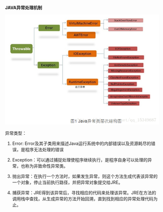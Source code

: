 **JAVA异常处理机制**

![](/assets/error1import.png)

异常类型：

1. Error: Error及其子类用来描述Java运行系统中的内部错误以及资源耗尽的错误，是程序无法处理的错误
2. Exception：可以通过捕捉处理使程序继续执行，是程序自身可以处理的异常，也称为非致命性异常类。

3. 抛出异常：在执行一个方法时，如果发生异常，则这个方法生成代表该异常的一个对象，停止当前执行路径，并把异常对象提交给JRE。

4. 捕获异常：JRE得到该异常后，寻找相应的代码来处理该异常。JRE在方法的调用栈中查找，从生成异常的方法开始回溯，直到找到相应的异常处理代码为止。




